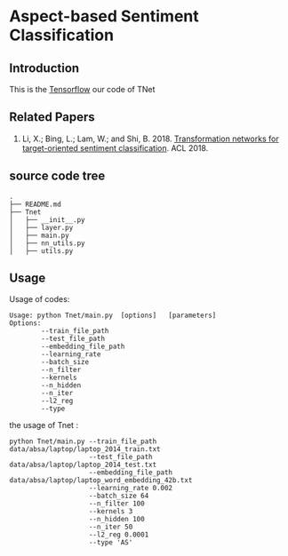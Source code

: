 ﻿# Aspect-based Sentiment Classification

## Introduction

This is the [Tensorflow](https://tensorflow.org) our code of TNet

## Related Papers

1. Li, X.; Bing, L.; Lam, W.; and Shi, B. 2018. [Transformation networks for target-oriented sentiment classification](http://aclweb.org/anthology/P18-1087). ACL 2018.


## source code tree

    .
    ├── README.md
    ├── Tnet
    │   ├── __init__.py
    │   ├── layer.py
    │   ├── main.py
    │   ├── nn_utils.py
    │   ├── utils.py


## Usage

Usage of codes:

```
Usage: python Tnet/main.py  [options]   [parameters]
Options:
        --train_file_path
        --test_file_path
        --embedding_file_path
        --learning_rate
        --batch_size
        --n_filter
        --kernels
        --n_hidden
        --n_iter
        --l2_reg
        --type
```

the usage of Tnet :

```
python Tnet/main.py --train_file_path data/absa/laptop/laptop_2014_train.txt
                    --test_file_path data/absa/laptop/laptop_2014_test.txt
                    --embedding_file_path data/absa/laptop/laptop_word_embedding_42b.txt
                    --learning_rate 0.002
                    --batch_size 64
                    --n_filter 100
                    --kernels 3
                    --n_hidden 100
                    --n_iter 50
                    --l2_reg 0.0001
                    --type 'AS'
```



